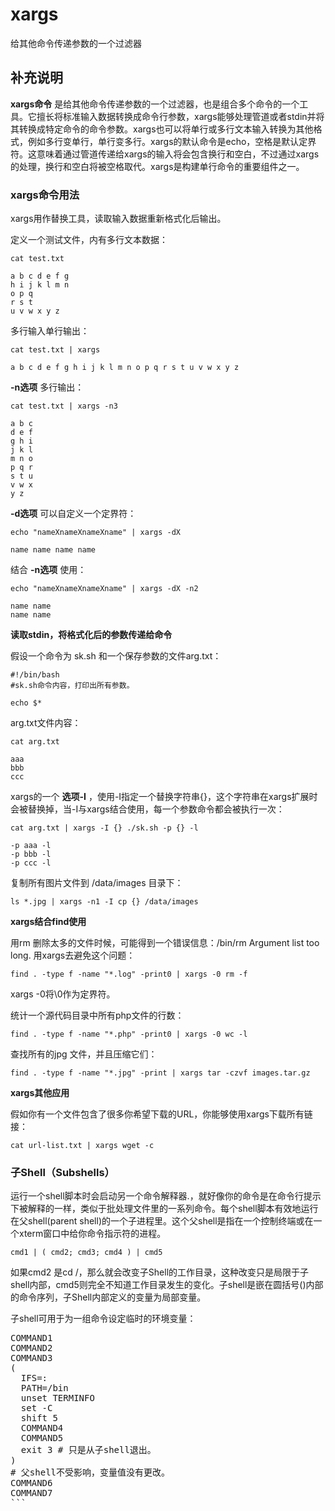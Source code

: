 xargs
===

给其他命令传递参数的一个过滤器

## 补充说明

**xargs命令** 是给其他命令传递参数的一个过滤器，也是组合多个命令的一个工具。它擅长将标准输入数据转换成命令行参数，xargs能够处理管道或者stdin并将其转换成特定命令的命令参数。xargs也可以将单行或多行文本输入转换为其他格式，例如多行变单行，单行变多行。xargs的默认命令是echo，空格是默认定界符。这意味着通过管道传递给xargs的输入将会包含换行和空白，不过通过xargs的处理，换行和空白将被空格取代。xargs是构建单行命令的重要组件之一。

### xargs命令用法  

xargs用作替换工具，读取输入数据重新格式化后输出。

定义一个测试文件，内有多行文本数据：

```
cat test.txt

a b c d e f g
h i j k l m n
o p q
r s t
u v w x y z

```

多行输入单行输出：

```
cat test.txt | xargs

a b c d e f g h i j k l m n o p q r s t u v w x y z
```

 **-n选项** 多行输出：

```
cat test.txt | xargs -n3

a b c
d e f
g h i
j k l
m n o
p q r
s t u
v w x
y z
```

 **-d选项** 可以自定义一个定界符：

```
echo "nameXnameXnameXname" | xargs -dX

name name name name
```

结合 **-n选项** 使用：

```
echo "nameXnameXnameXname" | xargs -dX -n2

name name
name name
```

 **读取stdin，将格式化后的参数传递给命令** 

假设一个命令为 sk.sh 和一个保存参数的文件arg.txt：

```
#!/bin/bash
#sk.sh命令内容，打印出所有参数。

echo $*

```

arg.txt文件内容：

```
cat arg.txt

aaa
bbb
ccc

```

xargs的一个 **选项-I** ，使用-I指定一个替换字符串{}，这个字符串在xargs扩展时会被替换掉，当-I与xargs结合使用，每一个参数命令都会被执行一次：

```
cat arg.txt | xargs -I {} ./sk.sh -p {} -l

-p aaa -l
-p bbb -l
-p ccc -l

```

复制所有图片文件到 /data/images 目录下：

```
ls *.jpg | xargs -n1 -I cp {} /data/images
```

 **xargs结合find使用** 

用rm 删除太多的文件时候，可能得到一个错误信息：/bin/rm Argument list too long. 用xargs去避免这个问题：

```
find . -type f -name "*.log" -print0 | xargs -0 rm -f
```

xargs -0将\0作为定界符。

统计一个源代码目录中所有php文件的行数：

```
find . -type f -name "*.php" -print0 | xargs -0 wc -l
```

查找所有的jpg 文件，并且压缩它们：

```
find . -type f -name "*.jpg" -print | xargs tar -czvf images.tar.gz

```

 **xargs其他应用** 

假如你有一个文件包含了很多你希望下载的URL，你能够使用xargs下载所有链接：

```
cat url-list.txt | xargs wget -c

```

### 子Shell（Subshells）  

运行一个shell脚本时会启动另一个命令解释器.，就好像你的命令是在命令行提示下被解释的一样，类似于批处理文件里的一系列命令。每个shell脚本有效地运行在父shell(parent shell)的一个子进程里。这个父shell是指在一个控制终端或在一个xterm窗口中给你命令指示符的进程。

```
cmd1 | ( cmd2; cmd3; cmd4 ) | cmd5
```

如果cmd2 是cd /，那么就会改变子Shell的工作目录，这种改变只是局限于子shell内部，cmd5则完全不知道工作目录发生的变化。子shell是嵌在圆括号()内部的命令序列，子Shell内部定义的变量为局部变量。

子shell可用于为一组命令设定临时的环境变量：

<pre class="PROGRAMLISTING">COMMAND1
COMMAND2
COMMAND3
(
  IFS=:
  PATH=/bin
  unset TERMINFO
  set -C
  shift 5
  COMMAND4
  COMMAND5
  exit 3 # 只是从子shell退出。
)
# 父shell不受影响，变量值没有更改。
COMMAND6
COMMAND7
```


<!-- Linux命令行搜索引擎：https://jaywcjlove.github.io/linux-command/ -->